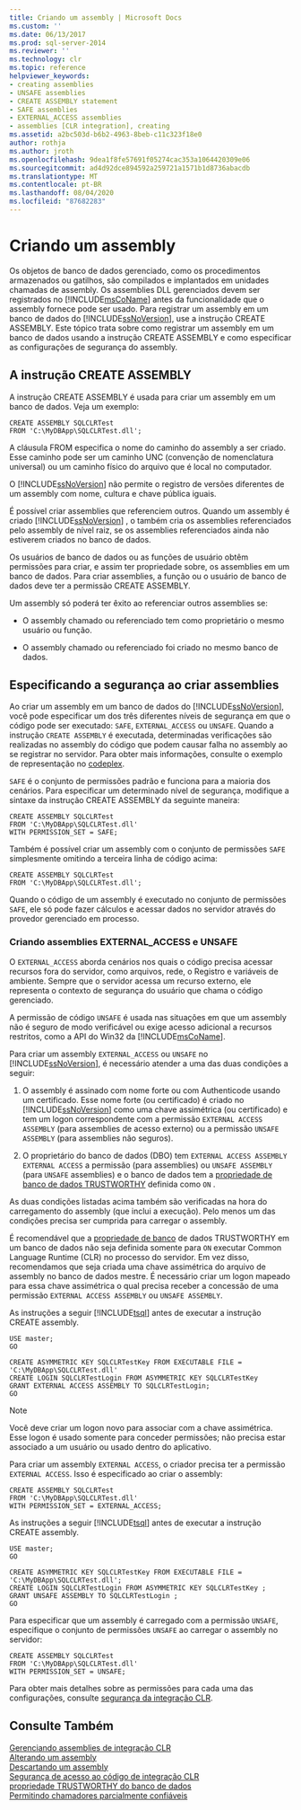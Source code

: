 ```yaml
---
title: Criando um assembly | Microsoft Docs
ms.custom: ''
ms.date: 06/13/2017
ms.prod: sql-server-2014
ms.reviewer: ''
ms.technology: clr
ms.topic: reference
helpviewer_keywords:
- creating assemblies
- UNSAFE assemblies
- CREATE ASSEMBLY statement
- SAFE assemblies
- EXTERNAL_ACCESS assemblies
- assemblies [CLR integration], creating
ms.assetid: a2bc503d-b6b2-4963-8beb-c11c323f18e0
author: rothja
ms.author: jroth
ms.openlocfilehash: 9dea1f8fe57691f05274cac353a1064420309e06
ms.sourcegitcommit: ad4d92dce894592a259721a1571b1d8736abacdb
ms.translationtype: MT
ms.contentlocale: pt-BR
ms.lasthandoff: 08/04/2020
ms.locfileid: "87682283"
---
```

# <a name="creating-an-assembly"></a>Criando um assembly
  Os objetos de banco de dados gerenciado, como os procedimentos armazenados ou gatilhos, são compilados e implantados em unidades chamadas de assembly. Os assemblies DLL gerenciados devem ser registrados no [!INCLUDE[msCoName](../../../includes/ssnoversion-md.md)] antes da funcionalidade que o assembly fornece pode ser usado. Para registrar um assembly em um banco de dados do [!INCLUDE[ssNoVersion](../../../includes/ssnoversion-md.md)], use a instrução CREATE ASSEMBLY. Este tópico trata sobre como registrar um assembly em um banco de dados usando a instrução CREATE ASSEMBLY e como especificar as configurações de segurança do assembly.  
  
## <a name="the-create-assembly-statement"></a>A instrução CREATE ASSEMBLY  
 A instrução CREATE ASSEMBLY é usada para criar um assembly em um banco de dados. Veja um exemplo:  
  
```  
CREATE ASSEMBLY SQLCLRTest  
FROM 'C:\MyDBApp\SQLCLRTest.dll';  
```  
  
 A cláusula FROM especifica o nome do caminho do assembly a ser criado. Esse caminho pode ser um caminho UNC (convenção de nomenclatura universal) ou um caminho físico do arquivo que é local no computador.  
  
 O [!INCLUDE[ssNoVersion](../../../includes/ssnoversion-md.md)] não permite o registro de versões diferentes de um assembly com nome, cultura e chave pública iguais.  
  
 É possível criar assemblies que referenciem outros. Quando um assembly é criado [!INCLUDE[ssNoVersion](../../../includes/ssnoversion-md.md)] , o também cria os assemblies referenciados pelo assembly de nível raiz, se os assemblies referenciados ainda não estiverem criados no banco de dados.  
  
 Os usuários de banco de dados ou as funções de usuário obtêm permissões para criar, e assim ter propriedade sobre, os assemblies em um banco de dados. Para criar assemblies, a função ou o usuário de banco de dados deve ter a permissão CREATE ASSEMBLY.  
  
 Um assembly só poderá ter êxito ao referenciar outros assemblies se:  
  
-   O assembly chamado ou referenciado tem como proprietário o mesmo usuário ou função.  
  
-   O assembly chamado ou referenciado foi criado no mesmo banco de dados.  
  
## <a name="specifying-security-when-creating-assemblies"></a>Especificando a segurança ao criar assemblies  
 Ao criar um assembly em um banco de dados do [!INCLUDE[ssNoVersion](../../../includes/ssnoversion-md.md)], você pode especificar um dos três diferentes níveis de segurança em que o código pode ser executado: `SAFE`, `EXTERNAL_ACCESS` ou `UNSAFE`. Quando a instrução `CREATE ASSEMBLY` é executada, determinadas verificações são realizadas no assembly do código que podem causar falha no assembly ao se registrar no servidor. Para obter mais informações, consulte o exemplo de representação no [codeplex](https://msftengprodsamples.codeplex.com/).  
  
 `SAFE` é o conjunto de permissões padrão e funciona para a maioria dos cenários. Para especificar um determinado nível de segurança, modifique a sintaxe da instrução CREATE ASSEMBLY da seguinte maneira:  
  
```  
CREATE ASSEMBLY SQLCLRTest  
FROM 'C:\MyDBApp\SQLCLRTest.dll'  
WITH PERMISSION_SET = SAFE;  
```  
  
 Também é possível criar um assembly com o conjunto de permissões `SAFE` simplesmente omitindo a terceira linha de código acima:  
  
```  
CREATE ASSEMBLY SQLCLRTest  
FROM 'C:\MyDBApp\SQLCLRTest.dll';  
```  
  
 Quando o código de um assembly é executado no conjunto de permissões `SAFE`, ele só pode fazer cálculos e acessar dados no servidor através do provedor gerenciado em processo.  
  
### <a name="creating-external_access-and-unsafe-assemblies"></a>Criando assemblies EXTERNAL_ACCESS e UNSAFE  
 O `EXTERNAL_ACCESS` aborda cenários nos quais o código precisa acessar recursos fora do servidor, como arquivos, rede, o Registro e variáveis de ambiente. Sempre que o servidor acessa um recurso externo, ele representa o contexto de segurança do usuário que chama o código gerenciado.  
  
 A permissão de código `UNSAFE` é usada nas situações em que um assembly não é seguro de modo verificável ou exige acesso adicional a recursos restritos, como a API do Win32 da [!INCLUDE[msCoName](../../../includes/msconame-md.md)].  
  
 Para criar um assembly `EXTERNAL_ACCESS` ou `UNSAFE` no [!INCLUDE[ssNoVersion](../../../includes/ssnoversion-md.md)], é necessário atender a uma das duas condições a seguir:  
  
1.  O assembly é assinado com nome forte ou com Authenticode usando um certificado. Esse nome forte (ou certificado) é criado no [!INCLUDE[ssNoVersion](../../../includes/ssnoversion-md.md)] como uma chave assimétrica (ou certificado) e tem um logon correspondente com a permissão `EXTERNAL ACCESS ASSEMBLY` (para assemblies de acesso externo) ou a permissão `UNSAFE ASSEMBLY` (para assemblies não seguros).  
  
2.  O proprietário do banco de dados (DBO) tem `EXTERNAL ACCESS ASSEMBLY` `EXTERNAL ACCESS` a permissão (para assemblies) ou `UNSAFE ASSEMBLY` (para `UNSAFE` assemblies) e o banco de dados tem a [propriedade de banco de dados TRUSTWORTHY](../../security/trustworthy-database-property.md) definida como `ON` .  
  
 As duas condições listadas acima também são verificadas na hora do carregamento do assembly (que inclui a execução). Pelo menos um das condições precisa ser cumprida para carregar o assembly.  
  
 É recomendável que a [propriedade de banco](../../security/trustworthy-database-property.md) de dados TRUSTWORTHY em um banco de dados não seja definida somente para `ON` executar Common Language Runtime (CLR) no processo do servidor. Em vez disso, recomendamos que seja criada uma chave assimétrica do arquivo de assembly no banco de dados mestre. É necessário criar um logon mapeado para essa chave assimétrica o qual precisa receber a concessão de uma permissão `EXTERNAL ACCESS ASSEMBLY` ou `UNSAFE ASSEMBLY`.  
  
 As instruções a seguir [!INCLUDE[tsql](../../../includes/tsql-md.md)] antes de executar a instrução CREATE assembly.  
  
```  
USE master;   
GO    
  
CREATE ASYMMETRIC KEY SQLCLRTestKey FROM EXECUTABLE FILE = 'C:\MyDBApp\SQLCLRTest.dll'     
CREATE LOGIN SQLCLRTestLogin FROM ASYMMETRIC KEY SQLCLRTestKey     
GRANT EXTERNAL ACCESS ASSEMBLY TO SQLCLRTestLogin;   
GO   
```  
  
> [!NOTE]  
>  Você deve criar um logon novo para associar com a chave assimétrica. Esse logon é usado somente para conceder permissões; não precisa estar associado a um usuário ou usado dentro do aplicativo.  
  
 Para criar um assembly `EXTERNAL ACCESS`, o criador precisa ter a permissão `EXTERNAL ACCESS`. Isso é especificado ao criar o assembly:  
  
```  
CREATE ASSEMBLY SQLCLRTest  
FROM 'C:\MyDBApp\SQLCLRTest.dll'  
WITH PERMISSION_SET = EXTERNAL_ACCESS;  
```  
  
 As instruções a seguir [!INCLUDE[tsql](../../../includes/tsql-md.md)] antes de executar a instrução CREATE assembly.  
  
```  
USE master;   
GO    
  
CREATE ASYMMETRIC KEY SQLCLRTestKey FROM EXECUTABLE FILE = 'C:\MyDBApp\SQLCLRTest.dll';     
CREATE LOGIN SQLCLRTestLogin FROM ASYMMETRIC KEY SQLCLRTestKey ;    
GRANT UNSAFE ASSEMBLY TO SQLCLRTestLogin ;  
GO  
```  
  
 Para especificar que um assembly é carregado com a permissão `UNSAFE`, especifique o conjunto de permissões `UNSAFE` ao carregar o assembly no servidor:  
  
```  
CREATE ASSEMBLY SQLCLRTest  
FROM 'C:\MyDBApp\SQLCLRTest.dll'  
WITH PERMISSION_SET = UNSAFE;  
```  
  
 Para obter mais detalhes sobre as permissões para cada uma das configurações, consulte [segurança da integração CLR](../security/clr-integration-security.md).  
  
## <a name="see-also"></a>Consulte Também  
 [Gerenciando assemblies de integração CLR](managing-clr-integration-assemblies.md)   
 [Alterando um assembly](altering-an-assembly.md)   
 [Descartando um assembly](dropping-an-assembly.md)   
 [Segurança de acesso ao código de integração CLR](../security/clr-integration-code-access-security.md)   
 [propriedade TRUSTWORTHY do banco de dados](../../security/trustworthy-database-property.md)   
 [Permitindo chamadores parcialmente confiáveis](../../../database-engine/dev-guide/allowing-partially-trusted-callers.md)  
  
